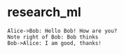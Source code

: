 # research_ml

```sequence
Alice->Bob: Hello Bob! How are you?
Note right of Bob: Bob thinks
Bob->Alice: I am good, thanks!
```

